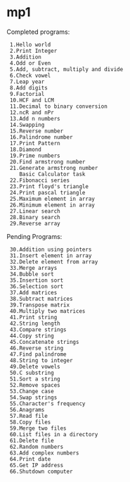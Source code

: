 mp1
===

Completed programs:

     1.Hello world
     2.Print Integer
     3.Addition
     4.Odd or Even
     5.Add, subtract, multiply and divide
     6.Check vowel
     7.Leap year
     8.Add digits
     9.Factorial
     10.HCF and LCM
     11.Decimal to binary conversion
     12.ncR and nPr
     13.Add n numbers
     14.Swapping
     15.Reverse number
     16.Palindrome number
     17.Print Pattern
     18.Diamond
     19.Prime numbers
     20.Find armstrong number
     21.Generate armstrong number
        Basic Calculator task 
     22.Fibonacci series
     23.Print floyd's triangle
     24.Print pascal triangle
     25.Maximum element in array
     26.Minimum element in array
     27.Linear search
     28.Binary search
     29.Reverse array
Pending Programs:

     30.Addition using pointers 
     31.Insert element in array
     32.Delete element from array
     33.Merge arrays
     34.Bubble sort
     35.Insertion sort
     36.Selection sort
     37.Add matrices
     38.Subtract matrices
     39.Transpose matrix
     40.Multiply two matrices
     41.Print string
     42.String length
     43.Compare strings
     44.Copy string
     45.Concatenate strings
     46.Reverse string
     47.Find palindrome
     48.String to integer
     49.Delete vowels
     50.C substring
     51.Sort a string
     52.Remove spaces
     53.Change case
     54.Swap strings
     55.Character's frequency
     56.Anagrams
     57.Read file
     58.Copy files
     59.Merge two files
     60.List files in a directory
     61.Delete file
     62.Random numbers
     63.Add complex numbers
     64.Print date
     65.Get IP address
     66.Shutdown computer
